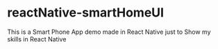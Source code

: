 # reactNative-smartHomeUI
 This is a Smart Phone App demo made in React Native just to Show my skills in React Native

